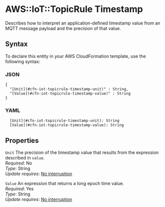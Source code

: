 # AWS::IoT::TopicRule Timestamp<a name="aws-properties-iot-topicrule-timestamp"></a>

Describes how to interpret an application\-defined timestamp value from an MQTT message payload and the precision of that value\.

## Syntax<a name="aws-properties-iot-topicrule-timestamp-syntax"></a>

To declare this entity in your AWS CloudFormation template, use the following syntax:

### JSON<a name="aws-properties-iot-topicrule-timestamp-syntax.json"></a>

```
{
  "[Unit](#cfn-iot-topicrule-timestamp-unit)" : String,
  "[Value](#cfn-iot-topicrule-timestamp-value)" : String
}
```

### YAML<a name="aws-properties-iot-topicrule-timestamp-syntax.yaml"></a>

```
  [Unit](#cfn-iot-topicrule-timestamp-unit): String
  [Value](#cfn-iot-topicrule-timestamp-value): String
```

## Properties<a name="aws-properties-iot-topicrule-timestamp-properties"></a>

`Unit` <a name="cfn-iot-topicrule-timestamp-unit"></a>
The precision of the timestamp value that results from the expression described in `value`\.  
_Required_: No  
_Type_: String  
_Update requires_: [No interruption](https://docs.aws.amazon.com/AWSCloudFormation/latest/UserGuide/using-cfn-updating-stacks-update-behaviors.html#update-no-interrupt)

`Value` <a name="cfn-iot-topicrule-timestamp-value"></a>
An expression that returns a long epoch time value\.  
_Required_: Yes  
_Type_: String  
_Update requires_: [No interruption](https://docs.aws.amazon.com/AWSCloudFormation/latest/UserGuide/using-cfn-updating-stacks-update-behaviors.html#update-no-interrupt)
